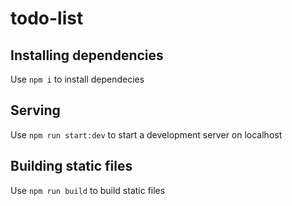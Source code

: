 # todo-list
## Installing dependencies
Use `npm i` to install dependecies
## Serving
Use `npm run start:dev` to start a development server on localhost
## Building static files
Use `npm run build` to build static files
